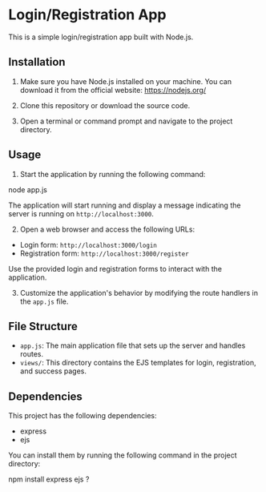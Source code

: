 # Login/Registration App

This is a simple login/registration app built with Node.js.

## Installation

1. Make sure you have Node.js installed on your machine. You can download it from the official website: https://nodejs.org/

2. Clone this repository or download the source code.

3. Open a terminal or command prompt and navigate to the project directory.

## Usage

1. Start the application by running the following command:

node app.js


The application will start running and display a message indicating the server is running on `http://localhost:3000`.

2. Open a web browser and access the following URLs:
- Login form: `http://localhost:3000/login`
- Registration form: `http://localhost:3000/register`

Use the provided login and registration forms to interact with the application.

3. Customize the application's behavior by modifying the route handlers in the `app.js` file.

## File Structure

- `app.js`: The main application file that sets up the server and handles routes.
- `views/`: This directory contains the EJS templates for login, registration, and success pages.

## Dependencies

This project has the following dependencies:
- express
- ejs

You can install them by running the following command in the project directory:

npm install express ejs
?